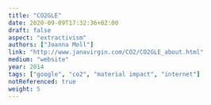 ```yaml
---
title: "CO2GLE"
date: 2020-09-09T17:32:36+02:00
draft: false
aspect: "extractivism"
authors: ["Joanna Moll"]
link: "http://www.janavirgin.com/CO2/CO2GLE_about.html"
medium: "website"
year: 2014
tags: ["google", "co2", "material impact", "internet"]
notReferenced: true
weight: 5
---
```

